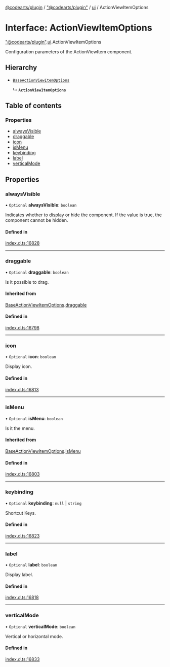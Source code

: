 [@codearts/plugin](../README.md) / ["@codearts/plugin"](../modules/_codearts_plugin_.md) / [ui](../modules/codearts_plugin_.ui.md) / ActionViewItemOptions

# Interface: ActionViewItemOptions

["@codearts/plugin"](../modules/_codearts_plugin_.md).[ui](../modules/codearts_plugin_.ui.md).ActionViewItemOptions

Configuration parameters of the ActionViewItem component.

## Hierarchy

- [`BaseActionViewItemOptions`](codearts_plugin_.ui.BaseActionViewItemOptions.md)

  ↳ **`ActionViewItemOptions`**

## Table of contents

### Properties

- [alwaysVisible](codearts_plugin_.ui.ActionViewItemOptions.md#alwaysvisible)
- [draggable](codearts_plugin_.ui.ActionViewItemOptions.md#draggable)
- [icon](codearts_plugin_.ui.ActionViewItemOptions.md#icon)
- [isMenu](codearts_plugin_.ui.ActionViewItemOptions.md#ismenu)
- [keybinding](codearts_plugin_.ui.ActionViewItemOptions.md#keybinding)
- [label](codearts_plugin_.ui.ActionViewItemOptions.md#label)
- [verticalMode](codearts_plugin_.ui.ActionViewItemOptions.md#verticalmode)

## Properties

### alwaysVisible

• `Optional` **alwaysVisible**: `boolean`

Indicates whether to display or hide the component. If the value is true, the component cannot be hidden.

#### Defined in

[index.d.ts:16828](https://github.com/huaweicloud/cloudide-plugin-api/blob/4d28848/index.d.ts#L16828)

___

### draggable

• `Optional` **draggable**: `boolean`

Is it possible to drag.

#### Inherited from

[BaseActionViewItemOptions](codearts_plugin_.ui.BaseActionViewItemOptions.md).[draggable](codearts_plugin_.ui.BaseActionViewItemOptions.md#draggable)

#### Defined in

[index.d.ts:16798](https://github.com/huaweicloud/cloudide-plugin-api/blob/4d28848/index.d.ts#L16798)

___

### icon

• `Optional` **icon**: `boolean`

Display icon.

#### Defined in

[index.d.ts:16813](https://github.com/huaweicloud/cloudide-plugin-api/blob/4d28848/index.d.ts#L16813)

___

### isMenu

• `Optional` **isMenu**: `boolean`

Is it the menu.

#### Inherited from

[BaseActionViewItemOptions](codearts_plugin_.ui.BaseActionViewItemOptions.md).[isMenu](codearts_plugin_.ui.BaseActionViewItemOptions.md#ismenu)

#### Defined in

[index.d.ts:16803](https://github.com/huaweicloud/cloudide-plugin-api/blob/4d28848/index.d.ts#L16803)

___

### keybinding

• `Optional` **keybinding**: ``null`` \| `string`

Shortcut Keys.

#### Defined in

[index.d.ts:16823](https://github.com/huaweicloud/cloudide-plugin-api/blob/4d28848/index.d.ts#L16823)

___

### label

• `Optional` **label**: `boolean`

Display label.

#### Defined in

[index.d.ts:16818](https://github.com/huaweicloud/cloudide-plugin-api/blob/4d28848/index.d.ts#L16818)

___

### verticalMode

• `Optional` **verticalMode**: `boolean`

Vertical or horizontal mode.

#### Defined in

[index.d.ts:16833](https://github.com/huaweicloud/cloudide-plugin-api/blob/4d28848/index.d.ts#L16833)
